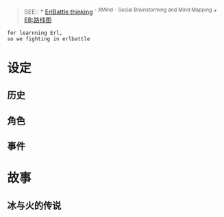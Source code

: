 

> SEE::
    * [ErlBattle thinking](http://share.xmind.net/zoomquiet/xmind-950304/)<sup> - XMind - Social Brainstorming and Mind Mapping</sup>
    * [EB:路线图](EbRoadMap.md)

```
for learnning Erl,
so we fighting in erlbattle
```

# 设定 #

## 历史 ##

## 角色 ##

## 事件 ##


# 故事 #

## 冰与火的传说 ##